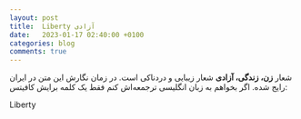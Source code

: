 ```yaml
---
layout: post
title:  Liberty آزادی
date:   2023-01-17 02:40:00 +0100
categories: blog
comments: true
---
```


شعار **زن، زندگی، آزادی** شعار زیبایی و دردناکی است. در زمان نگارش این متن در ایران رایج شده.
اگر بخواهم به زبان انگلیسی ترجمعه‌اش کنم فقط یک کلمه برایش کافیتس:

Liberty
